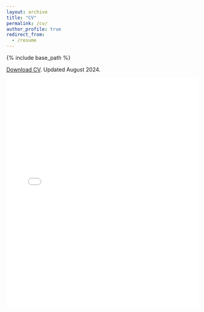 ```yaml
---
layout: archive
title: "CV"
permalink: /cv/
author_profile: true
redirect_from:
  - /resume
---
```


{% include base_path %}

[Download CV](https://www.dropbox.com/scl/fi/d1a8rge7k626ptc0pwjkd/CV_Bae_Duke_080824_onlineversion.pdf?rlkey=dys0u0ln1kqltb398ijqiq7wd&dl=0). Updated August 2024.

<iframe
	src="/files/CV_Bae_Duke_080824_onlineversion.pdf"
	width="100%"
	height="600px"
	style="border:none"
	title="Embedded PDF Viewer"
></iframe>

